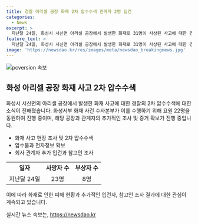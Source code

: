 ```yaml
---
title: 경찰 아리셀 공장 화재 2차 압수수색 관계자 2명 입건
categories:
  - News
excerpt: >
  지난달 24일, 화성시 서신면 아리셀 공장에서 발생한 화재로 31명이 사상된 사고에 대한 경찰의 2차 압수수색이 진행 중이다. 압수수색 대상은 3개 업체와 추가로 입건된 아리셀 관계자 2명의 주거지를 포함하며, 이들은 업무와 근로자에 대한 관리·감독 지위에 있다. 경찰은 1차 압수수색에서 추가로 분석해야 할 전자정보 등이 확인돼 2차 압수수색을 실시하고 있으며, 화재 관련하여 회사 관계자들을 추가 입건하고 참고인을 조사 중이다. 지난달 24일 발생한 화재로는 23명이 사망하고 8명이 다쳤다.
feature_text: >
  지난달 24일, 화성시 서신면 아리셀 공장에서 발생한 화재로 31명이 사상된 사고에 대한 경찰의 2차 압수수색이 진행 중이다. 압수수색 대상은 3개 업체와 추가로 입건된 아리셀 관계자 2명의 주거지를 포함하며, 이들은 업무와 근로자에 대한 관리·감독 지위에 있다. 경찰은 1차 압수수색에서 추가로 분석해야 할 전자정보 등이 확인돼 2차 압수수색을 실시하고 있으며, 화재 관련하여 회사 관계자들을 추가 입건하고 참고인을 조사 중이다. 지난달 24일 발생한 화재로는 23명이 사망하고 8명이 다쳤다.
image: 'https://newsdao.kr/res/images/meta/newsdao_breakingnews.jpg'
---
```


<p><img src="https://newsdao.kr/res/images/meta/newsdao_breakingnews.jpg" alt="pcversion 속보" /></p>

<h2 data-ke-size="size26">화성 아리셀 공장 화재 사고 2차 압수수색</h2>

<p data-ke-size="size16">화성시 서신면의 아리셀 공장에서 발생한 화재 사고에 대한 경찰의 2차 압수수색에 대한 소식이 전해졌습니다. 화성서부 화재 사건 수사본부가 이를 수행하기 위해 요원 22명을 동원하여 진행 중이며, 해당 공장과 관계자의 추가적인 조사 및 증거 확보가 진행 중입니다.</p>

<ul>
    <li>화재 사고 현장 조사 및 2차 압수수색</li>
    <li>압수물과 전자정보 확보</li>
    <li>회사 관계자 추가 입건과 참고인 조사</li>
</ul>

<table>
    <tr>
        <td style="text-align: center; height: 17px;"><b>일자</b></td>
        <td style="text-align: center; height: 17px;"><b>사망자 수</b></td>
        <td style="text-align: center; height: 17px;"><b>부상자 수</b></td>
    </tr>
    <tr>
        <td style="text-align: center; height: 17px;">지난달 24일</td>
        <td style="text-align: center; height: 17px;">23명</td>
        <td style="text-align: center; height: 17px;">8명</td>
    </tr>
</table>

<p data-ke-size="size16">이에 따라 화재로 인한 피해 현황과 추가적인 입건자, 참고인 조사 결과에 대한 관심이 계속되고 있습니다. </p>
실시간 뉴스 속보는, <a href="https://newsdao.kr" rel="dofollow">https://newsdao.kr</a>


